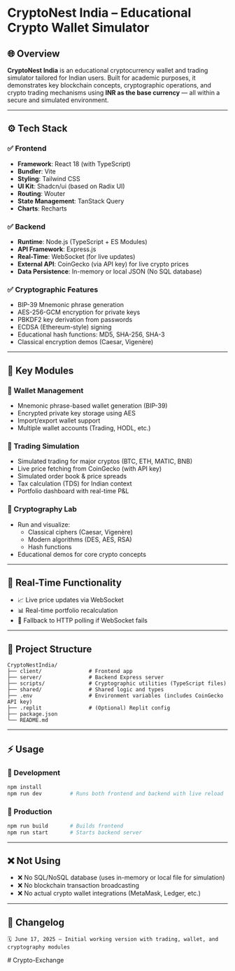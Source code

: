 
# CryptoNest India – Educational Crypto Wallet Simulator

## 🌐 Overview

**CryptoNest India** is an educational cryptocurrency wallet and trading simulator tailored for Indian users. Built for academic purposes, it demonstrates key blockchain concepts, cryptographic operations, and crypto trading mechanisms using **INR as the base currency** — all within a secure and simulated environment.

---

## ⚙️ Tech Stack

### ✅ Frontend
- **Framework**: React 18 (with TypeScript)
- **Bundler**: Vite
- **Styling**: Tailwind CSS
- **UI Kit**: Shadcn/ui (based on Radix UI)
- **Routing**: Wouter
- **State Management**: TanStack Query
- **Charts**: Recharts

### ✅ Backend
- **Runtime**: Node.js (TypeScript + ES Modules)
- **API Framework**: Express.js
- **Real-Time**: WebSocket (for live updates)
- **External API**: CoinGecko (via API key) for live crypto prices
- **Data Persistence**: In-memory or local JSON (No SQL database)

### ✅ Cryptographic Features
- BIP-39 Mnemonic phrase generation
- AES-256-GCM encryption for private keys
- PBKDF2 key derivation from passwords
- ECDSA (Ethereum-style) signing
- Educational hash functions: MD5, SHA-256, SHA-3
- Classical encryption demos (Caesar, Vigenère)

---

## 🔐 Key Modules

### 🔸 Wallet Management
- Mnemonic phrase-based wallet generation (BIP-39)
- Encrypted private key storage using AES
- Import/export wallet support
- Multiple wallet accounts (Trading, HODL, etc.)

### 🔸 Trading Simulation
- Simulated trading for major cryptos (BTC, ETH, MATIC, BNB)
- Live price fetching from CoinGecko (with API key)
- Simulated order book & price spreads
- Tax calculation (TDS) for Indian context
- Portfolio dashboard with real-time P&L

### 🔸 Cryptography Lab
- Run and visualize:
  - Classical ciphers (Caesar, Vigenère)
  - Modern algorithms (DES, AES, RSA)
  - Hash functions
- Educational demos for core crypto concepts

---

## 🔄 Real-Time Functionality

- 📈 Live price updates via WebSocket
- 📊 Real-time portfolio recalculation
- 📡 Fallback to HTTP polling if WebSocket fails

---

## 📂 Project Structure

```
CryptoNestIndia/
├── client/               # Frontend app
├── server/               # Backend Express server
├── scripts/              # Cryptographic utilities (TypeScript files)
├── shared/               # Shared logic and types
├── .env                  # Environment variables (includes CoinGecko API key)
├── .replit               # (Optional) Replit config
├── package.json
└── README.md
```

---

## ⚡ Usage

### 📌 Development
```bash
npm install
npm run dev         # Runs both frontend and backend with live reload
```

### 🚀 Production
```bash
npm run build       # Builds frontend
npm run start       # Starts backend server
```

---

## ❌ Not Using

- ❌ No SQL/NoSQL database (uses in-memory or local file for simulation)
- ❌ No blockchain transaction broadcasting
- ❌ No actual crypto wallet integrations (MetaMask, Ledger, etc.)

---

## 📜 Changelog

```
🗓️ June 17, 2025 – Initial working version with trading, wallet, and cryptography modules
```
#   C r y p t o - E x c h a n g e  
 
